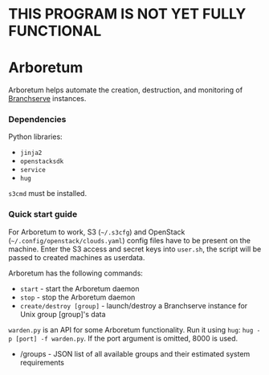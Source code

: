 THIS PROGRAM IS NOT YET FULLY FUNCTIONAL
========================================

# Arboretum
Arboretum helps automate the creation, destruction, and monitoring of [Branchserve](https://github.com/wtsi-hgi/branchserve) instances. 

### Dependencies
Python libraries:
 - `jinja2`
 - `openstacksdk`
 - `service`
 - `hug`

`s3cmd` must be installed.

### Quick start guide

For Arboretum to work, S3 (`~/.s3cfg`) and OpenStack (`~/.config/openstack/clouds.yaml`) config files have to be present on the machine. Enter the S3 access and secret keys into `user.sh`, the script will be passed to created machines as userdata.

Arboretum has the following commands:
 - `start` - start the Arboretum daemon
 - `stop` - stop the Arboretum daemon
 - `create/destroy [group]` - launch/destroy a Branchserve instance for Unix group [group]'s data

 `warden.py` is an API for some Arboretum functionality. Run it using `hug`: `hug -p [port] -f warden.py`. If the port argument is omitted, 8000 is used.
  - /groups - JSON list of all available groups and their estimated system requirements
